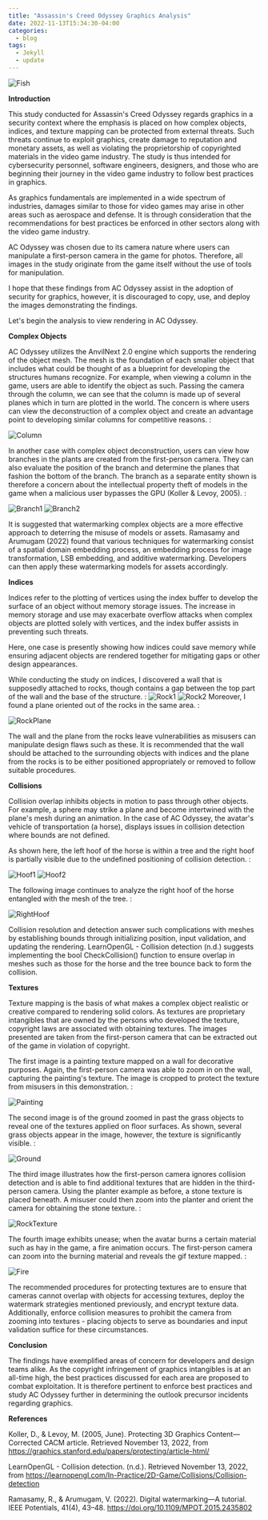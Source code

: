 ```yaml
---
title: "Assassin's Creed Odyssey Graphics Analysis"
date: 2022-11-13T15:34:30-04:00
categories:
  - blog
tags:
  - Jekyll
  - update
---
```


![Fish](https://github.com/ClaraKellermannBryant/Graduate-ePortfolio-Main/blob/master/assets/images/IMG_20220615_144653847.jpg?raw=true)

**Introduction**

This study conducted for Assassin's Creed Odyssey regards graphics in a security context where the emphasis is placed on how complex objects, indices, and texture mapping can be protected from external threats. Such threats continue to exploit graphics, create damage to reputation and monetary assets, as well as violating the proprietorship of copyrighted materials in the video game industry. The study is thus intended for cybersecurity personnel, software engineers, designers, and those who are beginning their journey in the video game industry to follow best practices in graphics. 

As graphics fundamentals are implemented in a wide spectrum of industries, damages similar to those for video games may arise in other areas such as aerospace and defense. It is through consideration that the recommendations for best practices be enforced in other sectors along with the video game industry. 

 AC Odyssey was chosen due to its camera nature where users can manipulate a first-person camera in the game for photos. Therefore, all images in the study originate from the game itself without the use of tools for manipulation. 

I hope that these findings from AC Odyssey assist in the adoption of security for graphics, however, it is discouraged to copy, use, and deploy the images demonstrating the findings. 

Let's begin the analysis to view rendering in AC Odyssey.





**Complex Objects**

AC Odyssey utilizes the AnvilNext 2.0 engine which supports the rendering of the object mesh. The mesh is the foundation of each smaller object that includes what could be thought of as a blueprint for developing the structures humans recognize. For example, when viewing a column in the game, users are able to identify the object as such. Passing the camera through the column, we can see that the column is made up of several planes which in turn are plotted in the world. The concern is where users can view the deconstruction of a complex object and create an advantage point to developing similar columns for competitive reasons. :

![Column](https://github.com/ClaraKellermannBryant/Graduate-ePortfolio-Main/blob/master/assets/images/IMG_20220615_132319460.jpg)

In another case with complex object deconstruction, users can view how branches in the plants are created from the first-person camera. They can also evaluate the position of the branch and determine the planes that fashion the bottom of the branch. The branch as a separate entity shown is therefore a concern about the intellectual property theft of models in the game when a  malicious user bypasses the GPU (Koller & Levoy, 2005). :

![Branch1](https://github.com/ClaraKellermannBryant/Graduate-ePortfolio-Main/blob/master/assets/images/IMG_20220615_152828260.jpg)
![Branch2](https://github.com/ClaraKellermannBryant/Graduate-ePortfolio-Main/blob/master/assets/images/IMG_20220615_153426429.jpg)

It is suggested that watermarking complex objects are a more effective approach to deterring the misuse of models or assets. Ramasamy and Arumugam (2022) found that various techniques for watermarking consist of a spatial domain embedding process, an embedding process for image transformation, LSB embedding, and additive watermarking. Developers can then apply these watermarking models for assets accordingly. 






**Indices**

Indices refer to the plotting of vertices using the index buffer to develop the surface of an object without memory storage issues. The increase in memory storage and use may exacerbate overflow attacks when complex objects are plotted solely with vertices, and the index buffer assists in preventing such threats. 

Here, one case is presently showing how indices could save memory while ensuring adjacent objects are rendered together for mitigating gaps or other design appearances.

While conducting the study on indices, I discovered a wall that is supposedly attached to rocks, though contains a gap between the top part of the wall and the base of the structure. :
![Rock1](https://github.com/ClaraKellermannBryant/Graduate-ePortfolio-Main/blob/master/assets/images/IMG_20220615_140314265.jpg)
![Rock2](https://github.com/ClaraKellermannBryant/Graduate-ePortfolio-Main/blob/master/assets/images/IMG_20220615_140544625.jpg)
Moreover, I found a plane oriented out of the rocks in the same area. :

![RockPlane](https://github.com/ClaraKellermannBryant/Graduate-ePortfolio-Main/blob/master/assets/images/IMG_20220615_140419785.jpg)

The wall and the plane from the rocks leave vulnerabilities as misusers can manipulate design flaws such as these. It is recommended that the wall should be attached to the surrounding objects with indices and the plane from the rocks is to be either positioned appropriately or removed to follow suitable procedures.






**Collisions**

Collision overlap inhibits objects in motion to pass through other objects. For example, a sphere may strike a plane and become intertwined with the plane's mesh during an animation. In the case of AC Odyssey, the avatar's vehicle of transportation (a horse), displays issues in collision detection where bounds are not defined. 

As shown here, the left hoof of the horse is within a tree and the right hoof is partially visible due to the undefined positioning of collision detection. :

![Hoof1](https://github.com/ClaraKellermannBryant/Graduate-ePortfolio-Main/blob/master/assets/images/IMG_20220615_131639158.jpg)
![Hoof2](https://github.com/ClaraKellermannBryant/Graduate-ePortfolio-Main/blob/master/assets/images/IMG_20220615_131538786.jpg)

The following image continues to analyze the right hoof of the horse entangled with the mesh of the tree. :

![RightHoof](https://github.com/ClaraKellermannBryant/Graduate-ePortfolio-Main/blob/master/assets/images/IMG_20220615_131802443.jpg)


Collision resolution and detection answer such complications with meshes by establishing bounds through initializing position, input validation, and updating the rendering.  LearnOpenGL - Collision detection (n.d.) suggests implementing the bool CheckCollision() function to ensure overlap in meshes such as those for the horse and the tree bounce back to form the collision. 






**Textures**

Texture mapping is the basis of what makes a complex object realistic or creative compared to rendering solid colors. As textures are proprietary intangibles that are owned by the persons who developed the texture, copyright laws are associated with obtaining textures. 
The images presented are taken from the first-person camera that can be extracted out of the game in violation of copyright. 

The first image is a painting texture mapped on a wall for decorative purposes. Again, the first-person camera was able to zoom in on the wall, capturing the painting's texture. The image is cropped to protect the texture from misusers in this demonstration. :

![Painting](https://github.com/ClaraKellermannBryant/Graduate-ePortfolio-Main/blob/master/assets/images/IMG_20220615_132616150.jpg)

The second image is of the ground zoomed in past the grass objects to reveal one of the textures applied on floor surfaces. As shown, several grass objects appear in the image, however, the texture is significantly visible. :

![Ground](https://github.com/ClaraKellermannBryant/Graduate-ePortfolio-Main/blob/master/assets/images/IMG_20220615_145549225.jpg)

The third image illustrates how the first-person camera ignores collision detection and is able to find additional textures that are hidden in the third-person camera. Using the planter example as before, a stone texture is placed beneath. A misuser could then zoom into the planter and orient the camera for obtaining the stone texture. :

![RockTexture](https://github.com/ClaraKellermannBryant/Graduate-ePortfolio-Main/blob/master/assets/images/IMG_20220615_150210594.jpg)

The fourth image exhibits unease; when the avatar burns a certain material such as hay in the game, a fire animation occurs. The first-person camera can zoom into the burning material and reveals the gif texture mapped. :

![Fire](https://github.com/ClaraKellermannBryant/Graduate-ePortfolio-Main/blob/master/assets/images/IMG_20220615_151259895.jpg)


The recommended procedures for protecting textures are to ensure that cameras cannot overlap with objects for accessing textures, deploy the watermark strategies mentioned previously, and encrypt texture data. Additionally, enforce collision measures to prohibit the camera from zooming into textures - placing objects to serve as boundaries and input validation suffice for these circumstances.







**Conclusion**

The findings have exemplified areas of concern for developers and design teams alike. As the copyright infringement of graphics intangibles is at an all-time high, the best practices discussed for each area are proposed to combat exploitation. It is therefore pertinent to enforce best practices and study AC Odyssey further in determining the outlook precursor incidents regarding graphics.





                                      
**References**        
                                               
                                                                                  
Koller, D., & Levoy, M. (2005, June). Protecting 3D Graphics Content—Corrected CACM article. Retrieved November 13, 2022, from https://graphics.stanford.edu/papers/protecting/article-html/

LearnOpenGL - Collision detection. (n.d.). Retrieved November 13, 2022, from https://learnopengl.com/In-Practice/2D-Game/Collisions/Collision-detection

Ramasamy, R., & Arumugam, V. (2022). Digital watermarking—A tutorial. IEEE Potentials, 41(4), 43–48. https://doi.org/10.1109/MPOT.2015.2435802

